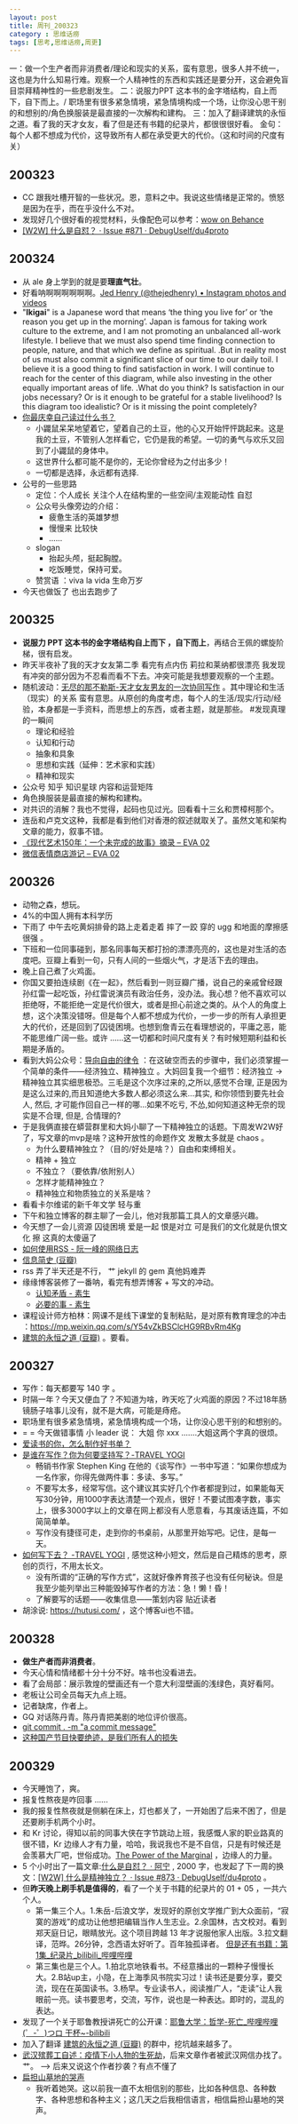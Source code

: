 ```yaml
---
layout: post
title: 周刊_200323
category : 思维话痨
tags: [思考,思维话痨,周更]
---
```

一：做一个生产者而非消费者/理论和现实的关系，蛮有意思，很多人并不统一，这也是为什么知易行难。观察一个人精神性的东西和实践还是要分开，这会避免盲目崇拜精神性的一些悲剧发生。
二：说服力PPT 这本书的金字塔结构，自上而下，自下而上。/ 职场里有很多紧急情境，紧急情境构成一个场，让你没心思干别的和想别的/角色换服装是最直接的一次解构和建构。
三：加入了翻译建筑的永恒之道。看了我的天才女友，看了但是还有书籍的纪录片，都很很很好看。
金句：每个人都不想成为代价，这导致所有人都在承受更大的代价。（这和时间的尺度有关）


## 200323
  - CC 跟我吐槽开智的一些状况。恩，意料之中。我说这些情绪是正常的。愤怒是因为在乎，而在乎没什么不对。
  - 发现好几个很好看的视觉材料，头像配色可以参考：[wow on Behance](https://www.behance.net/collection/175802961/wow)
  - [\[W2W\] 什么是自怼？ · Issue #871 · DebugUself/du4proto](https://github.com/DebugUself/du4proto/issues/871)
  
## 200324
  - 从 ale 身上学到的就是要**理直气壮**。
  - 好看呐啊啊啊啊啊啊。[Jed Henry (@thejedhenry) • Instagram photos and videos](https://www.instagram.com/thejedhenry/)
  - "**Ikigai**" is a Japanese word that means ‘the thing you live for’ or ‘the reason you get up in the morning’. Japan is famous for taking work culture to the extreme, and I am not promoting an unbalanced all-work lifestyle. I believe that we must also spend time finding connection to people, nature, and that which we define as spiritual. .But in reality most of us must also commit a significant slice of our time to our daily toil. I believe it is a good thing to find satisfaction in work. I will continue to reach for the center of this diagram, while also investing in the other equally important areas of life. .What do you think? Is satisfaction in our jobs necessary? Or is it enough to be grateful for a stable livelihood? Is this diagram too idealistic? Or is it missing the point completely?
  - [你最庆幸自己读过什么书？](https://mp.weixin.qq.com/s/5p-3cAWeDC4PyHE171mBEA)
    - 小鼹鼠呆呆地望着它，望着自己的土豆，他的心又开始怦怦跳起来。这是我的土豆，不管别人怎样看它，它仍是我的希望。一切的勇气与欢乐又回到了小鼹鼠的身体中。
    - 这世界什么都可能不是你的，无论你曾经为之付出多少！
    - 一切都是选择，永远都有选择.
  - 公号的一些思路  
    - 定位：个人成长 关注个人在结构里的一些空间/主观能动性 自怼
    - 公众号头像旁边的介绍：
      - 疲惫生活的英雄梦想
      - 慢慢来 比较快
      - ......
    - slogan
      - 抬起头颅，挺起胸膛。
      - 吃饭睡觉，保持可爱。
    - 赞赏语 ：viva la vida 生命万岁
  - 今天也做饭了 也出去跑步了
  
## 200325
  - **说服力 PPT 这本书的金字塔结构自上而下 ，自下而上**，再结合王佩的螺旋阶梯，很有启发。
  - 昨天半夜补了我的天才女友第二季 看完有点内伤 莉拉和莱纳都很漂亮 我发现有冲突的部分因为不忍看而看不下去。冲突可能是我想要观察的一个主题。
  - 随机波动：[无尽的那不勒斯-天才女友男友的一次协同写作](https://mp.weixin.qq.com/s/yAFmJAse4o2wz5HcozxSgA) 。其中理论和生活（现实）的关系 蛮有意思。从原创的角度考虑，每个人的生活/现实/行动/经验，本身都是一手资料，而思想上的东西，或者主题，就是那些。 #发现真理的一瞬间 
    - 理论和经验
    - 认知和行动
    - 抽象和具象
    - 思想和实践（延伸：艺术家和实践）
    - 精神和现实
  - 公众号 知乎 知识星球 内容和运营矩阵
  - 角色换服装是最直接的解构和建构。
  - 对共识的消解？我也不觉得，起码也见过光。回看看十三幺和贾樟柯那个。
  - 连岳和卢克文这种，我都是看到他们对香港的叙述就取关了。虽然文笔和架构文章的能力，叙事不错。
  - [《现代艺术150年：一个未完成的故事》摘录 – EVA 02](https://design.moe/2020/01/23/what-are-you-looking-at-150-years-of-modern-art-in-the-blink-of-an-eye-excerpt/)
  - [微信表情商店游记 – EVA 02](https://design.moe/2019/08/03/journey-to-the-wechat-sticker-shop/)
  
## 200326
  - 动物之森，想玩。
  - 4%的中国人拥有本科学历
  - 下雨了 中午去吃黄焖排骨的路上走着走着 摔了一跤 穿的 ugg 和地面的摩擦感很强 。
  - 下班和一位同事碰到，那名同事每天都打扮的漂漂亮亮的，这也是对生活的态度吧。豆瓣上看到一句，只有人间的一些烟火气，才是活下去的理由。
  - 晚上自己煮了火鸡面。
  - 你国又要拍连续剧《在一起》，然后看到一则豆瓣广播，说自己的亲戚曾经跟孙红雷一起吃饭，孙红雷说演员有政治任务，没办法。我心想？他不喜欢可以拒绝呀，不能拒绝一定是代价很大，或者是担心前途之类的。从个人的角度上想，这个决策没错呀。但是每个人都不想成为代价，一步一步的所有人承担更大的代价，还是回到了囚徒困境。也想到詹青云在看理想说的，平庸之恶，能不能思维广阔一些。或许 ......这一切都和时间尺度有关？有时候短期利益和长期是矛盾的。
  - 看到大妈公众号：[导向自由的律令](https://mp.weixin.qq.com/s/KdGBJhsvQjAsaQfLeR24Jg) ：在这破空而去的步骤中，我们必须掌握一个简单的条件——经济独立、精神独立 。大妈回复我一个细节：经济独立 -> 精神独立其实细思极恐。三毛是这个次序过来的,之所以,感觉不合理, 正是因为是这么过来的,而且知道绝大多数人都必须这么来...其实, 和你领悟到要先社会人, 然后, 才可能作回自己一样的哪...如果不吃亏, 不怂,如何知道这种无奈的现实是不合理, 但是, 合情理的?
  - 于是我俩直接在蟒营群里和大妈小聊了一下精神独立的话题。下周发W2W好了，写文章的mvp是啥？这种开放性的命题作文 发散太多就是 chaos 。
    - 为什么要精神独立？（目的/好处是啥？）自由和束缚相关。
    - 精神 + 独立
    - 不独立？（要依靠/依附别人）
    - 怎样才能精神独立？
    - 精神独立和物质独立的关系是啥？
  - 看看卡尔维诺的新千年文学 轻与重
  - 下午和独立博客的群主聊了一会儿，他对我那篇工具人的文章感兴趣。
  - 今天想了一会儿资源 囚徒困境 爱是一起 恨是对立 可是我们的文化就是仇恨文化 擦 这真的太傻逼了
  - [如何使用RSS - 阮一峰的网络日志](https://www.ruanyifeng.com/blog/2006/01/rss.html)
  - [信息简史 (豆瓣)](https://book.douban.com/subject/25752043/)
  - rss 弄了半天还是不行，  艹 jekyll 的 gem 真他妈难弄
  - 缘缘博客装修了一番呐，看完有想弄博客 + 写文的冲动。
    - [认知矛盾 - 素生](http://z.arlmy.me/posts/Complicated/200313_CognitiveContradiction/)
    - [必要的事 - 素生](http://z.arlmy.me/posts/Complicated/200320_AntiSilence/)
  - 课程设计师方柏林：网课不是线下课堂的复制粘贴，是对原有教育理念的冲击 ：https://mp.weixin.qq.com/s/Y54vZkBSClcHG9RBvRm4Kg
  - [建筑的永恒之道 (豆瓣)](https://book.douban.com/subject/1177968/) 。要看。
  
## 200327
  - 写作：每天都要写 140 字 。
  - 时隔一年？今天又便血了？不知道为啥，昨天吃了火鸡面的原因？不过18年肠镜肠子啥事儿没有，就不是大病，可能是痔疮。
  - 职场里有很多紧急情境，紧急情境构成一个场，让你没心思干别的和想别的。
  - = = 今天做错事情 小 leader 说： 大姐 你 xxx  .......大姐这两个字真的很烦。
  - [爱读书的你，怎么制作好书单？](https://mp.weixin.qq.com/s/uEZ5A8CF-OhyfIEyKn40OA)
  - [是谁在写作？你为何要坚持写？-TRAVEL YOGI](http://jiangbei22.com/lifetime-writer/#more-2089)
    - 畅销书作家 Stephen King 在他的《谈写作》一书中写道：“如果你想成为一名作家，你得先做两件事：多读、多写。”
    - 不要写太多，经常写信。这个建议其实好几个作者都提到过，如果能每天写30分钟，用1000字表达清楚一个观点，很好！不要试图凑字数，事实上，很多3000字以上的文章在网上都没有人愿意看，与其废话连篇，不如简简单单。
    - 写作没有捷径可走，走到你的书桌前，从那里开始写吧。记住，是每一天。
  - [如何写下去？ -TRAVEL YOGI](http://jiangbei22.com/how-to-write-consistently/#more-2093) , 感觉这种小短文，然后是自己精炼的思考，原创的页行，不用太长文。
    - 没有所谓的“正确的写作方式”，这就好像养育孩子也没有任何秘诀。但是我至少能列举出三种能毁掉写作者的方法：急！懒！昏！
    - 了解要写的话题——收集信息——策划内容 贴近读者
  - 胡涂说: https://hutusi.com/ ，这个博客ui也不错。
  
## 200328
  - **做生产者而非消费者**。
  - 今天心情和情绪都十分十分不好。啥书也没看进去。
  - 看了会局部：展示敦煌的壁画还有一个意大利湿壁画的浅绿色，真好看阿。
  - 老板让公司全员每天九点上班。
  - 记者缺席，作者上。
  - GQ 对话陈丹青。陈丹青把美剧的地位评价很高。
  - [git commit . -m "a commit message"](https://www.yiibai.com/git/git_init.html)
  - [这种国产节目快要绝迹，是我们所有人的损失](https://mp.weixin.qq.com/s/OnkyTWC0zWBsC8Z9RUq3lg)
  
##  200329
  - 今天睡饱了，爽。
  - 报复性熬夜是咋回事 ......
  -  我的报复性熬夜就是侧躺在床上，灯也都关了，一开始困了后来不困了，但是还要刷手机两个小时。
  - 和 Kr 讨论，得知以前的同事大侠在字节跳动上班，我感慨人家的职业路真的很不错，Kr  边缘人才有力量，哈哈，我说我也不是不自信，只是有时候还是会羡慕大厂吧，世俗成功。[The Power of the Marginal](http://www.paulgraham.com/marginal.html) ，边缘人的力量。
  - 5 个小时出了一篇文章:[什么是自怼？ · 阿宁](http://www.huyuning.com/%E4%B8%8D%E8%83%BD%E8%AE%A9%E4%BD%A0%E7%9F%A5%E9%81%93%E6%88%91%E7%9A%84%E5%A4%A7%E8%84%91%20%7C%20%E6%80%9D%E8%80%83/2020/03/29/what_is_debuguself/) , 2000  字，也发起了下一周的换文：[\[W2W\] 什么是精神独立？ · Issue #873 · DebugUself/du4proto](https://github.com/DebugUself/du4proto/issues/873) 。
  - 但**昨天晚上刷手机是值得的**，看了一个关于书籍的纪录片的 01 + 05 ，一共六个人。
    - 第一集三个人。1.朱岳-后浪文学，发现好的原创文学推广到大众面前，“寂寞的游戏”的成功让他想把编辑当作人生志业。2.余国林，古文校对。看到郑天庭日记，眼睛放光。这个项目跨越 13 年才说服他家人出版。3.拉文翻译，范晔。26分钟，念西语太好听了。百年独孤译者。 [但是还有书籍：第1集_纪录片_bilibili_哔哩哔哩](https://www.bilibili.com/bangumi/play/ep299985?from=search&seid=15046879925225241314)
    - 第三集也是三个人。1.拍北京地铁看书。不经意播出的一颗种子慢慢长大。2.B站up主，小隐，在上海季风书院实习过！读书还是要分享，要交流，现在在英国读书。3.杨早。专业读书人，阅读推广人，“走读”让人我眼前一亮。读书要思考，交流，写作，说也是一种表达。即时的，混乱的表达。
  - 发现了一个关于耶鲁教授讲死亡的公开课：[耶鲁大学：哲学-死亡_哔哩哔哩 (゜-゜)つロ 干杯~-bilibili](https://www.bilibili.com/video/BV1P7411C7Gz?p=2)
  - 加入了翻译 [建筑的永恒之道 (豆瓣)](https://book.douban.com/subject/1177968/) 的群中，挖坑越来越多了。
  - [武汉殡葬工自述：疫情下小人物的生死劫](https://mp.weixin.qq.com/s?__biz=MzIyMzU0Mzg4OA==&mid=2247484409&idx=1&sn=89f3f2d857b53d54093b8f951daa24b8&chksm=e81dd4c6df6a5dd0832790d8aef44da40c850da5906efb31c5701c65c9752053e6246acad03e&dt_dapp=1#rd)，后来文章作者被武汉网信办找了。艹。 --> 后来又说这个作者抄袭？有点不懂了
  - [扁担山墓地的哭声](https://mp.weixin.qq.com/s/uZXoJKr3QrL_tddKURfN5w)
    - 我听着她哭。这以前我一直不太相信别的那些，比如各种信息、各种数字、各种思想和各种主义；这几天之后我相信语言，相信扁担山墓地的哭声。

